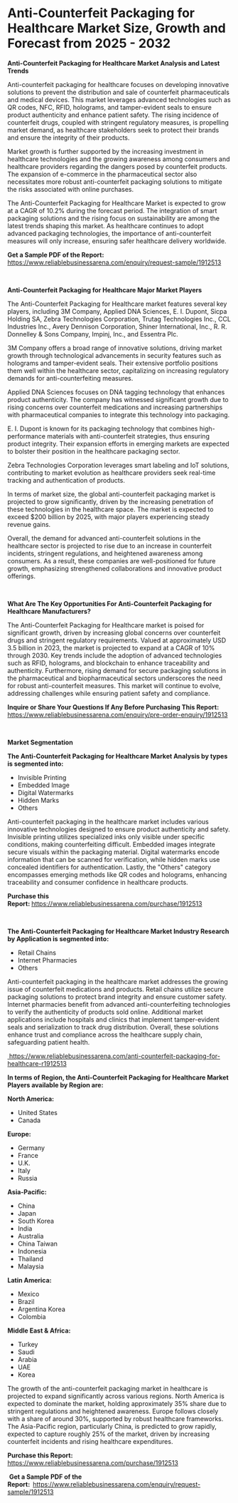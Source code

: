 <p><h1>Anti-Counterfeit Packaging for Healthcare Market Size, Growth and Forecast from 2025 - 2032</h1></p><p><strong>Anti-Counterfeit Packaging for Healthcare Market Analysis and Latest Trends</strong></p>
<p><p>Anti-counterfeit packaging for healthcare focuses on developing innovative solutions to prevent the distribution and sale of counterfeit pharmaceuticals and medical devices. This market leverages advanced technologies such as QR codes, NFC, RFID, holograms, and tamper-evident seals to ensure product authenticity and enhance patient safety. The rising incidence of counterfeit drugs, coupled with stringent regulatory measures, is propelling market demand, as healthcare stakeholders seek to protect their brands and ensure the integrity of their products.</p><p>Market growth is further supported by the increasing investment in healthcare technologies and the growing awareness among consumers and healthcare providers regarding the dangers posed by counterfeit products. The expansion of e-commerce in the pharmaceutical sector also necessitates more robust anti-counterfeit packaging solutions to mitigate the risks associated with online purchases.</p><p>The Anti-Counterfeit Packaging for Healthcare Market is expected to grow at a CAGR of 10.2% during the forecast period. The integration of smart packaging solutions and the rising focus on sustainability are among the latest trends shaping this market. As healthcare continues to adopt advanced packaging technologies, the importance of anti-counterfeit measures will only increase, ensuring safer healthcare delivery worldwide.</p></p>
<p><strong>Get a Sample PDF of the Report:&nbsp;</strong> <a href="https://www.reliablebusinessarena.com/enquiry/request-sample/1912513?utm_campaign=3313&utm_medium=2&utm_source=Github&utm_content=ia&utm_term=19042025&utm_id=anti-counterfeit-packaging-for-healthcare">https://www.reliablebusinessarena.com/enquiry/request-sample/1912513</a></p>
<p>&nbsp;</p>
<p><strong>Anti-Counterfeit Packaging for Healthcare Major Market Players</strong></p>
<p><p>The Anti-Counterfeit Packaging for Healthcare market features several key players, including 3M Company, Applied DNA Sciences, E. I. Dupont, Sicpa Holding SA, Zebra Technologies Corporation, Trutag Technologies Inc., CCL Industries Inc., Avery Dennison Corporation, Shiner International, Inc., R. R. Donnelley & Sons Company, Impinj, Inc., and Essentra Plc.</p><p>3M Company offers a broad range of innovative solutions, driving market growth through technological advancements in security features such as holograms and tamper-evident seals. Their extensive portfolio positions them well within the healthcare sector, capitalizing on increasing regulatory demands for anti-counterfeiting measures.</p><p>Applied DNA Sciences focuses on DNA tagging technology that enhances product authenticity. The company has witnessed significant growth due to rising concerns over counterfeit medications and increasing partnerships with pharmaceutical companies to integrate this technology into packaging.</p><p>E. I. Dupont is known for its packaging technology that combines high-performance materials with anti-counterfeit strategies, thus ensuring product integrity. Their expansion efforts in emerging markets are expected to bolster their position in the healthcare packaging sector.</p><p>Zebra Technologies Corporation leverages smart labeling and IoT solutions, contributing to market evolution as healthcare providers seek real-time tracking and authentication of products.</p><p>In terms of market size, the global anti-counterfeit packaging market is projected to grow significantly, driven by the increasing penetration of these technologies in the healthcare space. The market is expected to exceed $200 billion by 2025, with major players experiencing steady revenue gains.</p><p>Overall, the demand for advanced anti-counterfeit solutions in the healthcare sector is projected to rise due to an increase in counterfeit incidents, stringent regulations, and heightened awareness among consumers. As a result, these companies are well-positioned for future growth, emphasizing strengthened collaborations and innovative product offerings.</p></p>
<p>&nbsp;</p>
<p><strong>What Are The Key Opportunities For Anti-Counterfeit Packaging for Healthcare Manufacturers?</strong></p>
<p><p>The Anti-Counterfeit Packaging for Healthcare market is poised for significant growth, driven by increasing global concerns over counterfeit drugs and stringent regulatory requirements. Valued at approximately USD 3.5 billion in 2023, the market is projected to expand at a CAGR of 10% through 2030. Key trends include the adoption of advanced technologies such as RFID, holograms, and blockchain to enhance traceability and authenticity. Furthermore, rising demand for secure packaging solutions in the pharmaceutical and biopharmaceutical sectors underscores the need for robust anti-counterfeit measures. This market will continue to evolve, addressing challenges while ensuring patient safety and compliance.</p></p>
<p><strong>Inquire or Share Your Questions If Any Before Purchasing This Report:</strong> <a href="https://www.reliablebusinessarena.com/enquiry/pre-order-enquiry/1912513?utm_campaign=3313&utm_medium=2&utm_source=Github&utm_content=ia&utm_term=19042025&utm_id=anti-counterfeit-packaging-for-healthcare">https://www.reliablebusinessarena.com/enquiry/pre-order-enquiry/1912513</a></p>
<p>&nbsp;</p>
<p><strong>Market Segmentation</strong></p>
<p><strong>The Anti-Counterfeit Packaging for Healthcare Market Analysis by types is segmented into:</strong></p>
<p><ul><li>Invisible Printing</li><li>Embedded Image</li><li>Digital Watermarks</li><li>Hidden Marks</li><li>Others</li></ul></p>
<p><p>Anti-counterfeit packaging in the healthcare market includes various innovative technologies designed to ensure product authenticity and safety. Invisible printing utilizes specialized inks only visible under specific conditions, making counterfeiting difficult. Embedded images integrate secure visuals within the packaging material. Digital watermarks encode information that can be scanned for verification, while hidden marks use concealed identifiers for authentication. Lastly, the "Others" category encompasses emerging methods like QR codes and holograms, enhancing traceability and consumer confidence in healthcare products.</p></p>
<p><strong>Purchase this Report:&nbsp;</strong><a href="https://www.reliablebusinessarena.com/purchase/1912513?utm_campaign=3313&utm_medium=2&utm_source=Github&utm_content=ia&utm_term=19042025&utm_id=anti-counterfeit-packaging-for-healthcare">https://www.reliablebusinessarena.com/purchase/1912513</a></p>
<p>&nbsp;</p>
<p><strong>The Anti-Counterfeit Packaging for Healthcare Market Industry Research by Application is segmented into:</strong></p>
<p><ul><li>Retail Chains</li><li>Internet Pharmacies</li><li>Others</li></ul></p>
<p><p>Anti-counterfeit packaging in the healthcare market addresses the growing issue of counterfeit medications and products. Retail chains utilize secure packaging solutions to protect brand integrity and ensure customer safety. Internet pharmacies benefit from advanced anti-counterfeiting technologies to verify the authenticity of products sold online. Additional market applications include hospitals and clinics that implement tamper-evident seals and serialization to track drug distribution. Overall, these solutions enhance trust and compliance across the healthcare supply chain, safeguarding patient health.</p></p>
<p><a href="https://www.reliablebusinessarena.com/anti-counterfeit-packaging-for-healthcare-r1912513?utm_campaign=3313&utm_medium=2&utm_source=Github&utm_content=ia&utm_term=19042025&utm_id=anti-counterfeit-packaging-for-healthcare">&nbsp;https://www.reliablebusinessarena.com/anti-counterfeit-packaging-for-healthcare-r1912513</a></p>
<p><strong>In terms of Region, the Anti-Counterfeit Packaging for Healthcare Market Players available by Region are:</strong></p>
<p>
    <p> <strong> North America: </strong>
        <ul>
            <li>United States</li>
            <li>Canada</li>
        </ul>
        </p> 
    <p> <strong> Europe: </strong>
        <ul>
            <li>Germany</li>
            <li>France</li>
            <li>U.K.</li>
            <li>Italy</li>
            <li>Russia</li>
        </ul>
        </p> 
    <p> <strong> Asia-Pacific: </strong>
        <ul>
            <li>China</li>
            <li>Japan</li>
            <li>South Korea</li>
            <li>India</li>
            <li>Australia</li>
            <li>China Taiwan</li>
            <li>Indonesia</li>
            <li>Thailand</li>
            <li>Malaysia</li>
        </ul>
        </p> 
    <p> <strong> Latin America: </strong>
        <ul>
            <li>Mexico</li>
            <li>Brazil</li>
            <li>Argentina Korea</li>
            <li>Colombia</li>
        </ul>
        </p> 
    <p> <strong> Middle East & Africa: </strong>
        <ul>
            <li>Turkey</li>
            <li>Saudi</li>
            <li>Arabia</li>
            <li>UAE</li>
            <li>Korea</li>
        </ul>
    </p>
    </p>
<p><p>The growth of the anti-counterfeit packaging market in healthcare is projected to expand significantly across various regions. North America is expected to dominate the market, holding approximately 35% share due to stringent regulations and heightened awareness. Europe follows closely with a share of around 30%, supported by robust healthcare frameworks. The Asia-Pacific region, particularly China, is predicted to grow rapidly, expected to capture roughly 25% of the market, driven by increasing counterfeit incidents and rising healthcare expenditures.</p></p>
<p><strong>Purchase this Report: </strong><a href="https://www.reliablebusinessarena.com/purchase/1912513?utm_campaign=3313&utm_medium=2&utm_source=Github&utm_content=ia&utm_term=19042025&utm_id=anti-counterfeit-packaging-for-healthcare">https://www.reliablebusinessarena.com/purchase/1912513</a></p>
<p>&nbsp;<strong>Get a Sample PDF of the Report:&nbsp;&nbsp;</strong><a href="https://www.reliablebusinessarena.com/enquiry/request-sample/1912513?utm_campaign=3313&utm_medium=2&utm_source=Github&utm_content=ia&utm_term=19042025&utm_id=anti-counterfeit-packaging-for-healthcare">https://www.reliablebusinessarena.com/enquiry/request-sample/1912513</a></p>
<p><strong></strong></p>
<p><p></p><p></p><p></p></p>